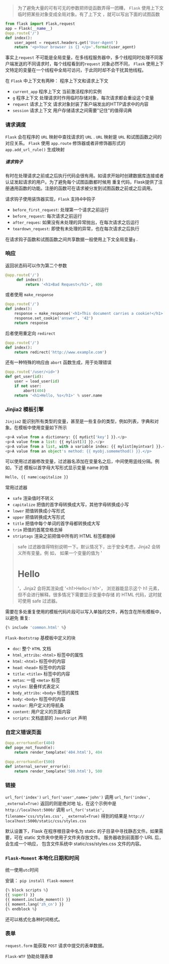 
> 为了避免大量的可有可无的参数把师徒函数弄得一团糟， `Flask` 使用上下文临时把某些对象变成全局对象。有了上下文
，就可以写出下面的试图函数

```python
from flask import Flask,request
app = Flask(__name__)
@app.route('/')
def index():
    user_agent = request.headers.get('User-Agent')
    return '<p>Your browser is {} </p>'.format(user_agent)
```

事实上`request` 不可能是全局变量，在多线程服务器中，多个线程同时处理不同客户端发送的不同请求时，每个线程看到的`request`
对象必然不同， `Flask` 使用上下文特定的变量在一个线程中全局可访问，于此同时却不会干扰其他线程。 

在 `Flask` 中上下文有两种： 程序上下文和请求上下文

- `current_app` 程序上下文 当前激活程序的实例 
- `g` 程序上下文 处理请求时作用临时存储对象，每次请求都会重设这个变量
- `request` 请求上下文  请求对象封装了客户端发出的HTTP请求中的内容
- `session` 请求上下文  用户存储请求之间需要"记住"的值得词典


### 请求调度 

`Flask` 会在程序的 `URL` 映射中查找请求的 `URL` . `URL` 映射是 `URL` 和试图函数之间的对应关系。 `Flask` 使用
`app.route` 修饰器或者非修饰器形式的 `app.add_url_rule()` 生成映射 


##### 请求钩子 

有时在处理请求之前或之后执行代码会很有用。如请求开始时创建数据库连接或者认证发起请求的用户。为了避免每个试图函数都时候用
重复代码，Flask提供了注册通用函数的功能。注册的函数可在请求被分发到试图函数之前或之后调用。 

请求钩子使用装饰器实现，`Flask` 支持4中钩子

- `before_first_request`: 处理第一个请求之前运行
- `before_request`: 每次请求之前运行
- `after_reques`: 如果没有未处理的异常抛出，在每次请求之后运行
- `teardown_request`: 即使有未处理的异常，也在每次请求之后执行


在请求钩子函数和试图函数之间共享数据一般使用上下文全局变量`g` . 

### 响应 

返回状态码可以作为第二个参数

```python
@app.route('/')
     def index():
         return '<h1>Bad Request</h1>', 400
```

或者使用 `make_response` 

```python
@app.route('/')
def index():
    response = make_response('<h1>This document carries a cookie!</h1>')
    response.set_cookie('answer', '42')
    return response
```

后者使用重定向 `redirect`

```python
@app.route('/')
def index():
    return redirect('http://www.example.com')
```

还有一种特殊的响应由 `abort` 函数生成，用于处理错误

```python
@app.route('/user/<id>')
def get_user(id):
    user = load_user(id)
    if not user:
        abort(404)
    return '<h1>Hello, %s</h1>' % user.name
```

### Jinjia2 模板引擎 

`Jinjia2` 能识别所有类型的变量，甚至是一些复杂的类型，例如列表，字典和对象。在模板中使用变量如下所示

```python
<p>A value from a dictionary: {{ mydict['key'] }}.</p>
<p>A value from a list: {{ mylist[3] }}.</p>
<p>A value from a list, with a variable index: {{ mylist[myintvar] }}.</p>
<p>A value from an object's method: {{ myobj.somemethod() }}.</p>
```

可以使用过滤器修改变量，过滤器名添加在变量名之后，中间使用竖线分隔。例如，下述 模板以首字母大写形式显示变量 name 的值

```python
Hello, {{ name|capitalize }}
```

常用过滤器

- `safe` 渲染值时不转义
- `capitalize` 把值的首字母转换成大写，其他字母转换成小写
- `lower` 把值转换成小写形式
- `upper` 把值转换成大写形式
- `title` 把值中每个单词的首字母都转换成大写
- `trim`  把值的首尾空格去掉 
- `striptags` 渲染之前把值中所有的 HTML 标签都删掉
  
> safe 过滤器值得特别说明一下。默认情况下，出于安全考虑，Jinja2 会转义所有变量。例 如，
如果一个变量的值为 '<h1>Hello</h1>'，Jinja2 会将其渲染成 '&lt;h1&gt;Hello&lt;/ h1&gt;'，
浏览器能显示这个 h1 元素，但不会进行解释。很多情况下需要显示变量中存储 的 HTML 代码，这时就可使用 safe 过滤器。


需要在多处重复使用的模板代码片段可以写入单独的文件，再包含在所有模板中，以避免 重复:

```python
{% include 'common.html' %}
```

`Flask-Bootstrap` 基模板中定义的块
 

- `doc`: 整个 `HTML` 文档 
- `html_attribs`: `<html>` 标签中的属性 
- `html`: `<html>` 标签中的内容
- `head`: `<head>` 标签中的内容
- `title`: `<title>` 标签中的内容
- `metas`: 一组 `<meta>` 标签
- `styles`: 层叠样式表定义 
- `body_attribs`: `<body>` 标签的属性
- `body`: `<body>` 标签中的内容
- `navbar`: 用户定义的导航条
- `content`: 用户定义的页面内容
- `scripts`: 文档底部的 `JavaScript` 声明 

### 自定义错误页面 

```python
@app.errorhandler(404)
def page_not_found(e):
    return render_template('404.html'), 404
    
@app.errorhandler(500)
def internal_server_error(e):
    return render_template('500.html'), 500
```

### 链接 

`url_for('index')`
`url_for('user',name='john')`
调用 `url_for('index', _external=True)` 返回的则是绝对地 址，在这个示例中是 `http://localhost:5000/`
调用 `url_for('static', filename='css/styles.css', _external=True)` 得到的结果是 `http:// localhost:5000/static/css/styles.css`

默认设置下，Flask 在程序根目录中名为 static 的子目录中寻找静态文件。如果需要，可在 static 文件夹中使用子文件夹存放文件。
服务器收到前面那个 URL 后，会生成一个响应， 包含文件系统中 static/css/styles.css 文件的内容。


### `Flask-Moment` 本地化日期和时间

统一使用`utc`时间

安装： `pip install flask-moment`


```python
{% block scripts %}
{{ super() }}
{{ moment.include_moment() }} 
{{ moment.lang('zh_cn') }}
{% endblock %}
```

还可以格式化各种时间格式。 

### 表单 


`request.form` 能获取 `POST` 请求中提交的表单数据。

`Flask-WTF` 协助处理表单










     